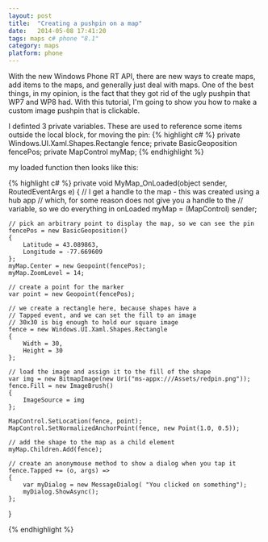 ```yaml
---
layout: post
title:  "Creating a pushpin on a map"
date:   2014-05-08 17:41:20
tags: maps c# phone "8.1"
category: maps
platform: phone
---
```


With the new Windows Phone RT API, there are new ways to create maps, add items to the maps, and generally just deal with maps.  One of the best things, in my opinion, is the fact that they got rid of the ugly pushpin that WP7 and WP8 had.  With this tutorial, I'm going to show you how to make a custom image pushpin that is clickable.

I definted 3 private variables.  These are used to reference some items outside the local block, for moving the pin:
{% highlight c# %}
private Windows.UI.Xaml.Shapes.Rectangle fence;
private BasicGeoposition fencePos;
private MapControl myMap;
{% endhighlight %}

my loaded function then looks like this:

{% highlight c# %}
private void MyMap_OnLoaded(object sender, RoutedEventArgs e)
{
    // I get a handle to the map - this was created using a hub app
    // which, for some reason does not give you a handle to the 
    // variable, so we do everything in onLoaded
    myMap = (MapControl) sender;

    // pick an arbitrary point to display the map, so we can see the pin
    fencePos = new BasicGeoposition()
    {
        Latitude = 43.089863, 
        Longitude = -77.669609
    };
    myMap.Center = new Geopoint(fencePos);
    myMap.ZoomLevel = 14;
    
    // create a point for the marker
    var point = new Geopoint(fencePos);

    // we create a rectangle here, because shapes have a 
    // Tapped event, and we can set the fill to an image
    // 30x30 is big enough to hold our square image
    fence = new Windows.UI.Xaml.Shapes.Rectangle
    {
        Width = 30, 
        Height = 30
    };

    // load the image and assign it to the fill of the shape
    var img = new BitmapImage(new Uri("ms-appx:///Assets/redpin.png"));
    fence.Fill = new ImageBrush()
    {
        ImageSource = img
    };

    MapControl.SetLocation(fence, point);
    MapControl.SetNormalizedAnchorPoint(fence, new Point(1.0, 0.5));

    // add the shape to the map as a child element
    myMap.Children.Add(fence);

    // create an anonymouse method to show a dialog when you tap it
    fence.Tapped += (o, args) =>
    {
        var myDialog = new MessageDialog( "You clicked on something");
        myDialog.ShowAsync();
    };
}

{% endhighlight %}
